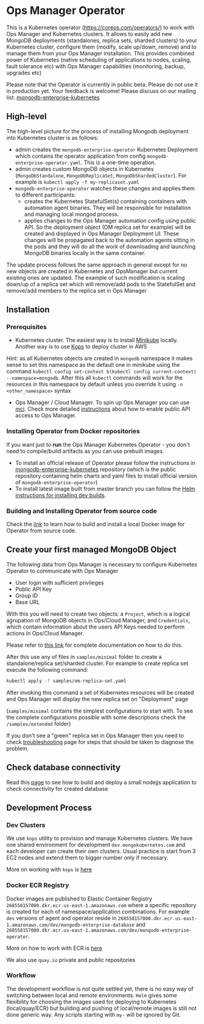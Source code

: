 # Ops Manager Operator #

This is a Kubernetes operator (https://coreos.com/operators/) to work
with Ops Manager and Kubernetes clusters. It allows to easily add new
MongoDB deployments (standalones, replica sets, sharded clusters) to your Kubernetes cluster, configure them (modify, scale up/down, remove) and to manage them from your
Ops Manager installation. This provides combined power of Kubernetes (native scheduling of applications to nodes, scaling, fault tolerance etc) with Ops Manager capabilities (monitoring, backup, upgrades etc)

Please note that the Operator is currently in public beta. Please do not use it in production yet. Your feedback is welcome! Please discuss on our mailing list: [mongodb-enterprise-kubernetes](https://groups.google.com/a/10gen.com/forum/#!forum/mongodb-enterprise-kubernetes)

## High-level

The high-level picture for the process of installing Mongodb deployment into Kubernetes cluster is as follows:
* admin creates the `mongodb-enterprise-operator` Kubernetes Deployment which contains the operator application from config `mongodb-enterprise-operator.yaml`. This is a one-time operation.
* admin creates custom MongoDB objects in Kubernetes (`MongoDbStandalone`, `MongoDbReplicaSet`, `MongoDbShardedCluster`). For example is `kubectl apply -f my-replicaset.yaml`
* `mongodb-enterprise-operator` watches these changes and applies them to different participants:
  * creates the Kubernetes StatefulSet(s) containing containers with automation agent binaries. They will be responsible for installation and managing local mongod process.
  * applies changes to the Ops Manager automation config using public API. So the deployment object (OM replica set for example) will be created and displayed in Ops Manager Deployment UI. 
These changes will be propagated back to the automation agents sitting in the pods and they will do all the work of downloading and launching MongoDB binaries locally in the same container.

The update process follows the same approach in general except for no new objects are created in Kubernetes and OpsManager but current existing ones are updated. The example of such modification is scaling down/up of a replica set which will remove/add pods to the StatefulSet and remove/add members to the replica set in Ops Manager

## Installation ##

### Prerequisites ###

* Kubernetes cluster. The easiest way is to install [Minikube](https://kubernetes.io/docs/getting-started-guides/minikube/) locally.
 Another way is to use [Kops](docs/aws_kops.md) to deploy cluster in AWS
 
 *Hint:* as all Kubernetes objects are created in `mongodb` namespace it makes sense to set this namespace as the default one
 in minikube using the command `kubectl config set-context $(kubectl config current-context) --namespace=mongodb`. After
 this all `kubectl` commands will work for the resources in this namespace by default unless you override it using `-n <other_namespace>` syntax
 
* Ops Manager / Cloud Manager. To spin up Ops Manager you can use [mci](https://mci.mms-build.10gen.cc). Check more detailed
[instructions](docs/ops_manager.md) about how to enable public API access to Ops Manager.

### Installing Operator from Docker repositories ###

If you want just to **run** the Ops Manager Kubernetes Operator - you don't need to compile/build artifacts as 
you can use prebuilt images.
* To install an official release of Operator please follow the instructions in 
[mongodb-enterprise-kubernetes](https://github.com/mongodb/mongodb-enterprise-kubernetes) repository (which is the public
repository containing helm charts and yaml files to install official version of `mongodb-enterprise-operator`) 
* To install latest image built from master branch you can follow the [Helm instructions for installing dev builds](/docs/helm.md).

### Building and Installing Operator from source code ###

Check the [link](docs/compile_and_build_operator.md) to learn how to build and install a local Docker image for Operator
from source code. 

## Create your first managed MongoDB Object ##

The following data from Ops Manager is necessary to configure Kubernetes Operator to communicate with Ops Manager 
* User login with sufficient privileges
* Public API Key
* Group ID
* Base URL

With this you will need to create two objects: a `Project`, which is a logical
agrupation of MongoDB objects in Ops/Cloud Manager, and `Credentials`,
which contain information about the users API Keys needed to perform
actions in Ops/Cloud Manager.

Please refer to [this link](docs/using-credentials.md) for complete
documentation on how to do this.

After this use any of files in `samples/minimal` folder to create a standalone/replica set/sharded cluster.
For example to create replica set execute the following command:

```bash
kubectl apply -f samples/om-replica-set.yaml
```

After invoking this command a set of Kubernetes resources will be created and Ops Manager will display the new replica
set on "Deployment" page

(`samples/minimal` contains the simplest configurations to start with. To see the complete configurations possible with some
 descriptions check the `/samples/extended` folder)

If you don't see a "green" replica set in Ops Manager then you need to check [troubleshooting](docs/troubleshooting.md) 
page for steps that should be taken to diagnose the problem.


## Check database connectivity

Read this [page](docs/check_database.md) to see how to build and deploy a small nodejjs application to check connectivity 
for created database

## Development Process
### Dev Clusters
We use `kops` utility to provision and manage Kubernetes clusters. We have one shared environment for development 
`dev.mongokubernetes.com` and each developer can create their own clusters. Usual practice is start from 3 EC2 nodes 
and extend them to bigger number only if necessary.

More on working with `kops` is [here](docs/aws_kops.md)

### Docker ECR Registry
Docker images are published to Elastic Container Registry `268558157000.dkr.ecr.us-east-1.amazonaws.com` where a 
specific repository is created for each of namespace/application combinations. For example `dev` versions of agent and 
operator reside in `268558157000.dkr.ecr.us-east-1.amazonaws.com/dev/mongodb-enterprise-database` and 
`268558157000.dkr.ecr.us-east-1.amazonaws.com/dev/mongodb-enterprise-operator`.

More on how to work with ECR is [here](docs/dev/aws_docker_registry.md)

We also use `quay.io` private and public repositories

### Workflow
The development workflow is not quite settled yet, there is no easy way of switching between local and remote environments.
`Helm` gives some flexibility for choosing the images used for deploying to Kubernetes (local/quay/ECR) but building 
and pushing of local/remote images is still not done generic way. Any scripts starting with `my-` will be ignored by Git.
